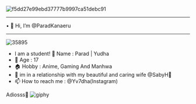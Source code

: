 ![f5dd27e99ebd37777b9997ca51debc91](https://github.com/user-attachments/assets/8f2f8fbf-8b00-4d4b-9cc8-e66a7af192c3)
_____________________________________________

• 👋 Hi, I’m @ParadKanaeru
_____________________________________________

![35895](https://github.com/user-attachments/assets/48e474a7-9134-4e96-9ec0-93f826fdf6d1)

- I am a student!
👦 Name : Parad | Yudha
- 🍄 Age : 17
- 🏠 Hobby : Anime, Gaming And Manhwa
- 💞️ im in a relationship with my beautiful and caring wife @SabyH💐
- 📫 How to reach me : @Yv7dha(Instagram)

Adiosss👋
![giphy](https://github.com/user-attachments/assets/fb29ce4e-0cb7-4f4f-8e7a-ff4e5a70ca6a)

<!---
ParadKanaeru/ParadKanaeru is a ✨ special ✨ repository because its `README.md` (this file) appears on your GitHub profile.
You can click the Preview link to take a look at your changes.
--->
